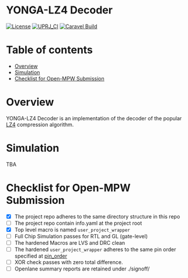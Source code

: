# YONGA-LZ4 Decoder

[![License](https://img.shields.io/badge/License-Apache%202.0-blue.svg)](https://opensource.org/licenses/Apache-2.0) [![UPRJ_CI](https://github.com/efabless/caravel_project_example/actions/workflows/user_project_ci.yml/badge.svg)](https://github.com/efabless/caravel_project_example/actions/workflows/user_project_ci.yml) [![Caravel Build](https://github.com/efabless/caravel_project_example/actions/workflows/caravel_build.yml/badge.svg)](https://github.com/efabless/caravel_project_example/actions/workflows/caravel_build.yml)

Table of contents
=================

- [Overview](#overview)
- [Simulation](#simulation)
- [Checklist for Open-MPW Submission](#checklist-for-open-mpw-submission)

Overview
========

YONGA-LZ4 Decoder is an implementation of the decoder of the popular [LZ4](https://github.com/lz4/lz4) compression algorithm.

Simulation
========

TBA

Checklist for Open-MPW Submission
=================================

-  [x] The project repo adheres to the same directory structure in this
   repo
-  [ ] The project repo contain info.yaml at the project root
-  [x] Top level macro is named ``user_project_wrapper``
-  [ ] Full Chip Simulation passes for RTL and GL (gate-level)
-  [ ] The hardened Macros are LVS and DRC clean
-  [ ] The hardened ``user_project_wrapper`` adheres to the same pin
   order specified at [pin_order](https://github.com/efabless/caravel/blob/master/openlane/user_project_wrapper_empty/pin_order.cfg)
-  [ ] XOR check passes with zero total difference.
-  [ ] Openlane summary reports are retained under ./signoff/
